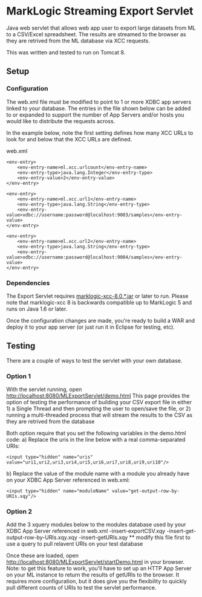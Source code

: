 MarkLogic Streaming Export Servlet
==============

Java web servlet that allows web app user to export large datasets from ML to a CSV/Excel spreadsheet.
The results are streamed to the browser as they are retrived from the ML database via XCC requests.

This was written and tested to run on Tomcat 8.

## Setup

### Configuration

The web.xml file must be modified to point to 1 or more XDBC app servers linked to your database.  The entries in the file shown below can be added to or expanded to support the number of App Servers and/or hosts you would like to distribute the requests across.

In the example below, note the first setting defines how many XCC URLs to look for and below that the XCC URLs are defined.

web.xml
```
<env-entry> 
    <env-entry-name>ml.xcc.urlcount</env-entry-name>
    <env-entry-type>java.lang.Integer</env-entry-type>
    <env-entry-value>2</env-entry-value> 
</env-entry>
  
<env-entry> 
    <env-entry-name>ml.xcc.url1</env-entry-name>
    <env-entry-type>java.lang.String</env-entry-type>
    <env-entry-value>xdbc://username:password@localhost:9003/samples</env-entry-value> 
</env-entry>

<env-entry> 
    <env-entry-name>ml.xcc.url2</env-entry-name>
    <env-entry-type>java.lang.String</env-entry-type>
    <env-entry-value>xdbc://username:password@localhost:9004/samples</env-entry-value> 
</env-entry>
```

### Dependencies
The Export Servlet requires [marklogic-xcc-8.0.*.jar](https://developer.marklogic.com/products/xcc) or later to run. Please note that marklogic-xcc 8 is backwards compatible up to MarkLogic 5 and runs on Java 1.6 or later.

Once the configuration changes are made, you're ready to build a WAR and deploy it to your app server (or just run it in Eclipse for testing, etc).


## Testing

There are a couple of ways to test the servlet with your own database.

### Option 1

With the servlet running, open [http://localhost:8080/MLExportServlet/demo.html](http://localhost:8080/MLExportServlet/demo.html)
This page provides the option of testing the performance of building your CSV export file in either 1) a Single Thread and then prompting the user to open/save the file, or 2) running a multi-threaded process that will stream the results to the CSV as they are retrived from the database

Both option require that you set the following variables in the demo.html code:
a) Replace the uris in the line below with a real comma-separated URIs:
```
<input type="hidden" name="uris" value="uri1,uri2,uri3,uri4,uri5,uri6,uri7,uri8,uri9,uri10"/>
```
b) Replace the value of the module name with a module you already have on your XDBC App Server referenced in web.xml:
```
<input type="hidden" name="moduleName" value="get-output-row-by-URIs.xqy"/>
```

### Option 2
Add the 3 xquery modules below to the modules database used by your XDBC App Server referenced in web.xml
-insert-exportCSV.xqy
-insert-get-output-row-by-URIs.xqy.xqy
-insert-getURIs.xqy  ** modify this file first to use a query to pull relavent URIs on your test database

Once these are loaded, open [http://localhost:8080/MLExportServlet/startDemo.html](http://localhost:8080/MLExportServlet/startDemo.html) in your browser.
Note: to get this feature to work, you'll have to set up an HTTP App Server on your ML instance to return the results of getURIs to the browser.  It requires more configuration, but it does give you the flexibility to quickly pull different counts of URIs to test the servlet performance.
